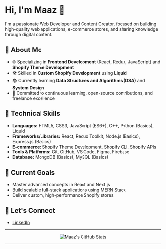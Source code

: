 # Hi, I'm Maaz 👋

I'm a passionate Web Developer and Content Creator, focused on building high-quality web applications, e-commerce stores, and sharing knowledge through digital content.

## 🔹 About Me
- 🌐 Specializing in **Frontend Development** (React, Redux, JavaScript) and **Shopify Theme Development**
- 🛠️ Skilled in **Custom Shopify Development** using **Liquid**
- 📚 Currently learning **Data Structures and Algorithms (DSA)** and **System Design**
- 🎯 Committed to continuous learning, open-source contributions, and freelance excellence

## 🔹 Technical Skills
- **Languages:** HTML5, CSS3, JavaScript (ES6+), C++, Python (Basics), Liquid
- **Frameworks/Libraries:** React, Redux Toolkit, Node.js (Basics), Express.js (Basics)
- **E-commerce:** Shopify Theme Development, Shopify CLI, Shopify APIs
- **Tools & Platforms:** Git, GitHub, VS Code, Figma, Firebase
- **Database:** MongoDB (Basics), MySQL (Basics)

## 🔹 Current Goals
- Master advanced concepts in React and Next.js
- Build scalable full-stack applications using MERN Stack
- Deliver custom, high-performance Shopify stores

## 🔹 Let's Connect
- [LinkedIn]([https://linkedin.com/in/your-linkedin](https://www.linkedin.com/in/maaz--usmani/))

---

<p align="center">
  <img src="https://github-readme-stats.vercel.app/api?username=maaz-usmani-dev&show_icons=true&theme=default" alt="Maaz's GitHub Stats" />
</p>

---
